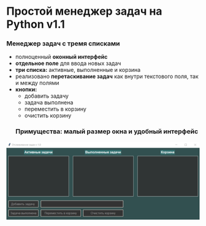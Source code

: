 # Простой менеджер задач на Python v1.1
### Менеджер задач с тремя списками
- полноценный **оконный интерфейс**
- **отдельное поле** для ввода новых задач
- **три списка:** активные, выполненные и корзина
- реализовано **перетаскивание задач** как внутри
текстового поля, так и между полями
- **кнопки:**
  - добавить задачу
  - задача выполнена
  - переместить в корзину
  - очистить корзину</br>
  ### Примущества: малый размер окна и удобный интерфейс
![logo](Task_image.png)